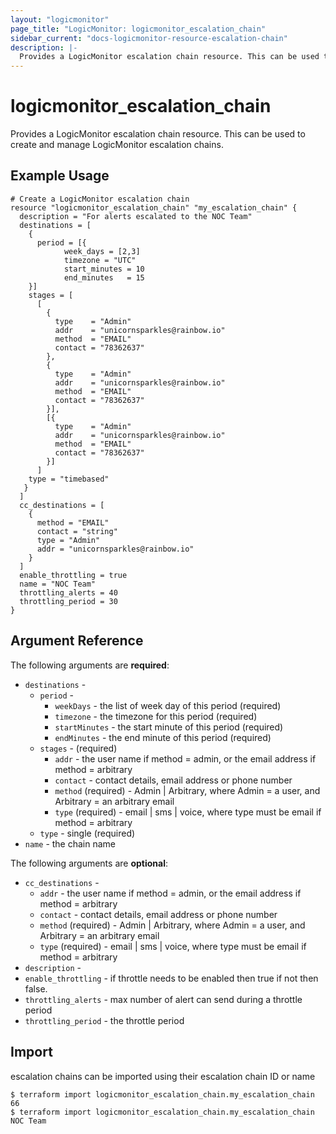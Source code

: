 ```yaml
---
layout: "logicmonitor"
page_title: "LogicMonitor: logicmonitor_escalation_chain"
sidebar_current: "docs-logicmonitor-resource-escalation-chain"
description: |-
  Provides a LogicMonitor escalation chain resource. This can be used to create and manage LogicMonitor escalation chains.
---
```


# logicmonitor_escalation_chain

Provides a LogicMonitor escalation chain resource. This can be used to create and manage LogicMonitor escalation chains.

## Example Usage
```hcl
# Create a LogicMonitor escalation chain
resource "logicmonitor_escalation_chain" "my_escalation_chain" {
  description = "For alerts escalated to the NOC Team"
  destinations = [
    {
      period = [{
            week_days = [2,3]
            timezone = "UTC"
            start_minutes = 10
            end_minutes   = 15
    }]
    stages = [
      [
        {
          type    = "Admin"
          addr    = "unicornsparkles@rainbow.io"
          method  = "EMAIL"
          contact = "78362637"
        },
        {
          type    = "Admin"
          addr    = "unicornsparkles@rainbow.io"
          method  = "EMAIL"
          contact = "78362637"
        }],
        [{
          type    = "Admin"
          addr    = "unicornsparkles@rainbow.io"
          method  = "EMAIL"
          contact = "78362637"
        }]
      ]
    type = "timebased"
   }
  ]
  cc_destinations = [
    {
      method = "EMAIL"
      contact = "string"
      type = "Admin"
      addr = "unicornsparkles@rainbow.io"
    }
  ]
  enable_throttling = true
  name = "NOC Team"
  throttling_alerts = 40
  throttling_period = 30
}
```

## Argument Reference

The following arguments are **required**:
* `destinations` - 
  + `period` -  
    + `weekDays` - the list of week day of this period (required)
    + `timezone` - the timezone for this period (required)
    + `startMinutes` - the start minute of this period (required)
    + `endMinutes` - the end minute of this period (required)
  + `stages` - (required) 
    + `addr` - the user name if method = admin, or the email address if method = arbitrary
    + `contact` - contact details, email address or phone number
    + `method` (required) - Admin | Arbitrary, where Admin = a user, and Arbitrary = an arbitrary email
    + `type` (required) - email | sms | voice, where type must be email if method = arbitrary
  + `type` - single (required)
* `name` - the chain name

The following arguments are **optional**:
* `cc_destinations` - 
  + `addr` - the user name if method = admin, or the email address if method = arbitrary
  + `contact` - contact details, email address or phone number
  + `method` (required) - Admin | Arbitrary, where Admin = a user, and Arbitrary = an arbitrary email
  + `type` (required) - email | sms | voice, where type must be email if method = arbitrary
* `description` - 
* `enable_throttling` - if throttle needs to be enabled then true if not then false.
* `throttling_alerts` - max number of alert can send during a throttle period
* `throttling_period` - the throttle period

## Import

escalation chains can be imported using their escalation chain ID or name
```
$ terraform import logicmonitor_escalation_chain.my_escalation_chain 66
$ terraform import logicmonitor_escalation_chain.my_escalation_chain NOC Team
```